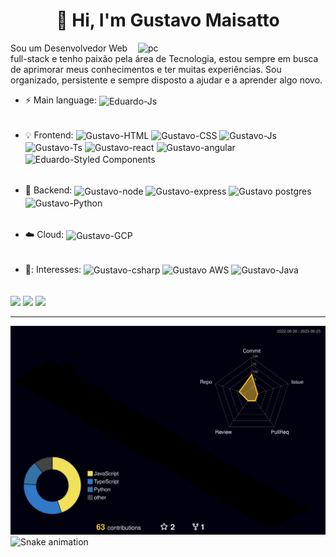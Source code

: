 <h1 align="center"> 👋 Hi, I'm Gustavo Maisatto</h1>

<img src="https://user-images.githubusercontent.com/87456011/214689477-57dfc8d7-c470-4735-b9ff-5526802ce5f1.png" width="300px" min-width="300px" max-width="300px" align="right" alt="pc">

<p align="left"> 
Sou um Desenvolvedor Web full-stack e tenho paixão pela área de Tecnologia, estou sempre em busca de aprimorar meus conhecimentos e ter muitas experiências. Sou organizado, persistente e sempre disposto a ajudar e a aprender algo novo. 
</p>

- :zap: Main language: <img align="center" alt="Eduardo-Js" height="30" width="40" src="https://skillicons.dev/icons?i=js" Title="JavaScript">
  ######
- :bulb: Frontend: <img align="center" alt="Gustavo-HTML" height="30" width="40" src="https://skillicons.dev/icons?i=html" Title="HTML 5"> <img align="center" alt="Gustavo-CSS" height="30" width="40" src="https://skillicons.dev/icons?i=css" Title="CSS 3"> <img align="center" alt="Gustavo-Js" height="30" width="40" src="https://skillicons.dev/icons?i=js" Title="JavaScript"> <img align="center" alt="Gustavo-Ts" height="30" width="40" src="https://skillicons.dev/icons?i=ts" Title="TypeScript"> <img align="center" alt="Gustavo-react" height="30" width="40" src="https://skillicons.dev/icons?i=react" Title="React.js">  <img align="center" alt="Gustavo-angular" height="30" width="40" src="https://skillicons.dev/icons?i=angular" Title="Angular"> <img align="center" alt="Eduardo-Styled Components" height="30" width="40" src="https://skillicons.dev/icons?i=styledcomponents" Title="Styled Components">
  ######
- 📡 Backend: <img align="center" alt="Gustavo-node" height="30" width="40" src="https://skillicons.dev/icons?i=nodejs" Title="Node.js"> <img align="center" alt="Gustavo-express" height="30" width="40" src="https://skillicons.dev/icons?i=express" Title="express"> <img align="center" alt="Gustavo postgres" height="30" width="40" src="https://skillicons.dev/icons?i=postgres" Title="Postgres"> <img align="center" alt="Gustavo-Python" height="30" width="40" src="https://skillicons.dev/icons?i=python" Title="Python">
  ######
- ☁️ Cloud: <img align="center" alt="Gustavo-GCP" height="30" width="40" src="https://skillicons.dev/icons?i=gcp" Title="GCP">
  ######
- 📖: Interesses: <img align="center" alt="Gustavo-csharp" height="30" width="40" src="https://skillicons.dev/icons?i=cs" Title="c#">  <img align="center" alt="Gustavo AWS" height="30" width="40" src="https://skillicons.dev/icons?i=aws" Title="AWS"> <img align="center" alt="Gustavo-Java" height="30" width="40" src="https://skillicons.dev/icons?i=java" Title="Java">
  ######

  

<p align="left" >
  <a href="https://instagram.com/gustavoenrico1" target="_blank"><img src="https://img.shields.io/badge/-Instagram-%23E4405F?style=for-the-badge&logo=instagram&logoColor=white" target="_blank"></a>
  <a href = "mailto:gu.maisatto@gmail.com"><img src="https://img.shields.io/badge/-Gmail-%23333?style=for-the-badge&logo=gmail&logoColor=white" target="_blank"></a>
  <a href="https://www.linkedin.com/in/gustavo-maisatto/" target="_blank"><img src="https://img.shields.io/badge/-LinkedIn-%230077B5?style=for-the-badge&logo=linkedin&logoColor=white" target="_blank"></a> 
</p>
  <hr>
<div> 
  
  ![](./profile-3d-contrib/profile-night-rainbow.svg)
  ![Snake animation](https://github.com/gustavomaisatto/gustavomaisatto/blob/output/github-contribution-grid-snake.svg)
 
</div>







<!--
**gustavomaisatto/gustavomaisatto** is a ✨ _special_ ✨ repository because its `README.md` (this file) appears on your GitHub profile.

Here are some ideas to get you started:

- 🔭 I’m currently working on ...
- 🌱 I’m currently learning ...
- 👯 I’m looking to collaborate on ...
- 🤔 I’m looking for help with ...
- 💬 Ask me about ...
- 📫 How to reach me: ...
- 😄 Pronouns: ...
- ⚡ Fun fact: ...
-->
